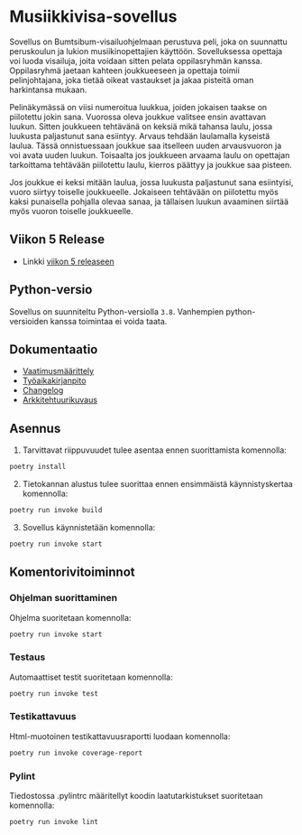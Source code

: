 # Musiikkivisa-sovellus

Sovellus on Bumtsibum-visailuohjelmaan perustuva peli, joka on suunnattu peruskoulun ja lukion musiikinopettajien käyttöön. Sovelluksessa opettaja voi luoda visailuja, joita voidaan sitten pelata oppilasryhmän kanssa. Oppilasryhmä jaetaan kahteen joukkueeseen ja opettaja toimii pelinjohtajana, joka tietää oikeat vastaukset ja jakaa pisteitä oman harkintansa mukaan.

Pelinäkymässä on viisi numeroitua luukkua, joiden jokaisen taakse on piilotettu jokin sana. Vuorossa oleva joukkue valitsee ensin avattavan luukun. Sitten joukkueen tehtävänä on keksiä mikä tahansa laulu, jossa luukusta paljastunut sana esiintyy. Arvaus tehdään laulamalla kyseistä laulua. Tässä onnistuessaan joukkue saa itselleen uuden arvausvuoron ja voi avata uuden luukun. Toisaalta jos joukkueen arvaama laulu on opettajan tarkoittama tehtävään piilotettu laulu, kierros päättyy ja joukkue saa pisteen.

Jos joukkue ei keksi mitään laulua, jossa luukusta paljastunut sana esiintyisi, vuoro siirtyy toiselle joukkueelle. Jokaiseen tehtävään on piilotettu myös kaksi punaisella pohjalla olevaa sanaa, ja tällaisen luukun avaaminen siirtää myös vuoron toiselle joukkueelle.

## Viikon 5 Release
- Linkki [viikon 5 releaseen](https://github.com/vejol/ot-harjoitustyo/releases/tag/viikko5)

## Python-versio

Sovellus on suunniteltu Python-versiolla `3.8`. Vanhempien python-versioiden kanssa toimintaa ei voida taata.

## Dokumentaatio
- [Vaatimusmäärittely](./dokumentaatio/vaatimusmaarittely.md)
- [Työaikakirjanpito](./dokumentaatio/tyoaikakirjanpito.md)
- [Changelog](./dokumentaatio/changelog.md)
- [Arkkitehtuurikuvaus](./dokumentaatio/arkkitehtuuri.md)

## Asennus

1. Tarvittavat riippuvuudet tulee asentaa ennen suorittamista komennolla:

```bash
poetry install
```

2. Tietokannan alustus tulee suorittaa ennen ensimmäistä käynnistyskertaa komennolla:

```bash
poetry run invoke build
```

3. Sovellus käynnistetään komennolla:

```bash
poetry run invoke start
```

## Komentorivitoiminnot

### Ohjelman suorittaminen

Ohjelma suoritetaan komennolla:

```bash
poetry run invoke start
```

### Testaus

Automaattiset testit suoritetaan komennolla:

```bash
poetry run invoke test
```

### Testikattavuus

Html-muotoinen testikattavuusraportti luodaan komennolla:

```bash
poetry run invoke coverage-report
```

### Pylint

Tiedostossa .pylintrc määritellyt koodin laatutarkistukset suoritetaan komennolla:

```bash
poetry run invoke lint
```
